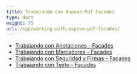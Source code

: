 ```yaml
---
title: Trabajando con Aspose.Pdf Facades
type: docs
weight: 75
url: /cpp/working-with-aspose-pdf-facades/
---
```


- [Trabajando con Anotaciones - Facades](/pdf/cpp/working-with-annotations-facades/)
- [Trabajando con Marcadores - Facades](/pdf/cpp/working-with-bookmarks-facades/)
- [Trabajando con Seguridad y Firmas - Facades](/pdf/cpp/working-with-security-and-signatures-facades/)
- [Trabajando con Texto - Facades](/pdf/cpp/working-with-text-facades/)
